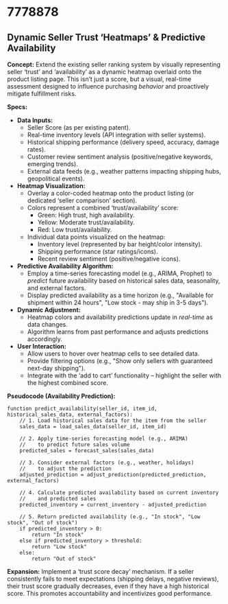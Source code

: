 # 7778878

## Dynamic Seller Trust ‘Heatmaps’ & Predictive Availability

**Concept:** Extend the existing seller ranking system by visually representing seller ‘trust’ and ‘availability’ as a dynamic heatmap overlaid onto the product listing page. This isn’t just a score, but a visual, real-time assessment designed to influence purchasing *behavior* and proactively mitigate fulfillment risks.

**Specs:**

*   **Data Inputs:**
    *   Seller Score (as per existing patent).
    *   Real-time inventory levels (API integration with seller systems).
    *   Historical shipping performance (delivery speed, accuracy, damage rates).
    *   Customer review sentiment analysis (positive/negative keywords, emerging trends).
    *   External data feeds (e.g., weather patterns impacting shipping hubs, geopolitical events).
*   **Heatmap Visualization:**
    *   Overlay a color-coded heatmap onto the product listing (or dedicated ‘seller comparison’ section).
    *   Colors represent a combined ‘trust/availability’ score:
        *   Green: High trust, high availability.
        *   Yellow: Moderate trust/availability.
        *   Red: Low trust/availability.
    *   Individual data points visualized on the heatmap:
        *   Inventory level (represented by bar height/color intensity).
        *   Shipping performance (star ratings/icons).
        *   Recent review sentiment (positive/negative icons).
*   **Predictive Availability Algorithm:**
    *   Employ a time-series forecasting model (e.g., ARIMA, Prophet) to *predict* future availability based on historical sales data, seasonality, and external factors.
    *   Display predicted availability as a time horizon (e.g., "Available for shipment within 24 hours", "Low stock - may ship in 3-5 days").
*   **Dynamic Adjustment:**
    *   Heatmap colors and availability predictions update in *real-time* as data changes.
    *   Algorithm learns from past performance and adjusts predictions accordingly.
*   **User Interaction:**
    *   Allow users to hover over heatmap cells to see detailed data.
    *   Provide filtering options (e.g., "Show only sellers with guaranteed next-day shipping").
    *   Integrate with the ‘add to cart’ functionality – highlight the seller with the highest combined score.

**Pseudocode (Availability Prediction):**

```
function predict_availability(seller_id, item_id, historical_sales_data, external_factors):
    // 1. Load historical sales data for the item from the seller
    sales_data = load_sales_data(seller_id, item_id)

    // 2. Apply time-series forecasting model (e.g., ARIMA)
    //    to predict future sales volume
    predicted_sales = forecast_sales(sales_data)

    // 3. Consider external factors (e.g., weather, holidays)
    //    to adjust the prediction
    adjusted_prediction = adjust_prediction(predicted_prediction, external_factors)

    // 4. Calculate predicted availability based on current inventory
    //    and predicted sales
    predicted_inventory = current_inventory - adjusted_prediction

    // 5. Return predicted availability (e.g., "In stock", "Low stock", "Out of stock")
    if predicted_inventory > 0:
        return "In stock"
    else if predicted_inventory > threshold:
        return "Low stock"
    else:
        return "Out of stock"
```

**Expansion:** Implement a ‘trust score decay’ mechanism. If a seller consistently fails to meet expectations (shipping delays, negative reviews), their trust score gradually decreases, even if they have a high historical score. This promotes accountability and incentivizes good performance.